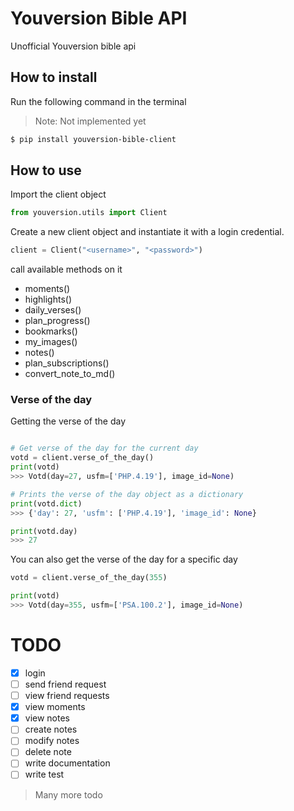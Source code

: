 # Youversion Bible API

Unofficial Youversion bible api

## How to install

Run the following command in the terminal

>Note: Not implemented yet

```sh
$ pip install youversion-bible-client
```

## How to use

Import the client object

```py
from youversion.utils import Client
```

Create a new client object and instantiate it with a login credential.

```py
client = Client("<username>", "<password>")
```

call available methods on it

- moments()
- highlights()
- daily_verses()
- plan_progress()
- bookmarks()
- my_images()
- notes()
- plan_subscriptions()
- convert_note_to_md()


### Verse of the day

Getting the verse of the day

```py

# Get verse of the day for the current day
votd = client.verse_of_the_day()
print(votd)
>>> Votd(day=27, usfm=['PHP.4.19'], image_id=None)

# Prints the verse of the day object as a dictionary
print(votd.dict)
>>> {'day': 27, 'usfm': ['PHP.4.19'], 'image_id': None}

print(votd.day)
>>> 27
```


You can also get the verse of the day for a specific day

```py
votd = client.verse_of_the_day(355)

print(votd)
>>> Votd(day=355, usfm=['PSA.100.2'], image_id=None)
```


###

# TODO

* [x] login
* [ ] send friend request
* [ ] view friend requests
* [x] view moments
* [x] view notes
* [ ] create notes
* [ ] modify notes
* [ ] delete note
* [ ] write documentation
* [ ] write test

> Many more todo

